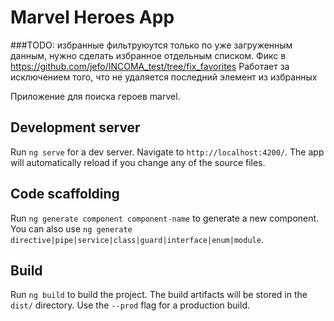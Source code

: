 # Marvel Heroes App

###TODO: избранные фильтруюутся только по уже загруженным данным, нужно сделать избранное отдельным списком. 
Фикс в https://github.com/jefo/INCOMA_test/tree/fix_favorites 
Работает за исключением того, что не удаляется последний элемент из избранных

Приложение для поиска героев marvel.


## Development server

Run `ng serve` for a dev server. Navigate to `http://localhost:4200/`. The app will automatically reload if you change any of the source files.

## Code scaffolding

Run `ng generate component component-name` to generate a new component. You can also use `ng generate directive|pipe|service|class|guard|interface|enum|module`.

## Build

Run `ng build` to build the project. The build artifacts will be stored in the `dist/` directory. Use the `--prod` flag for a production build.
